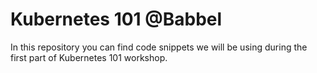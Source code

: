 # Kubernetes 101 @Babbel

In this repository you can find code snippets we will be using during the first part of Kubernetes 101 workshop.
